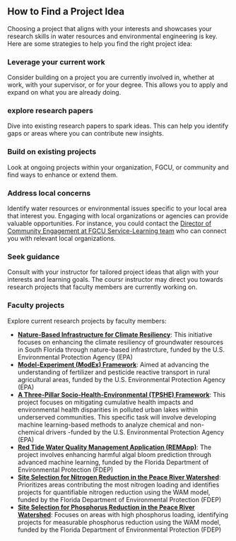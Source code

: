 ## How to Find a Project Idea
Choosing a project that aligns with your interests and showcases your research skills in water resources and environmental engineering is key. Here are some strategies to help you find the right project idea:

### Leverage your current work 
Consider building on a project you are currently involved in, whether at work, with your supervisor, or for your degree. This allows you to apply and expand on what you are already doing.

### explore research papers
Dive into existing research papers to spark ideas. This can help you identify gaps or areas where you can contribute new insights.

### Build on existing projects 
Look at ongoing projects within your organization, FGCU, or community and find ways to enhance or extend them.

### Address local concerns
Identify water resources or environmental issues specific to your local area that interest you. Engaging with local organizations or agencies can provide valuable opportunities. For instance, you could contact the [Director of Community Engagement at FGCU Service-Learning team](https://www.fgcu.edu/studentlife/servicelearning/aboutus#OurTeam) who can connect you with relevant local organizations.

### Seek guidance
Consult with your instructor for tailored project ideas that align with your interests and learning goals. The coursr instructor may direct you towards research projects that faculty members are currently working on.

### Faculty projects
Explore current research projects by faculty members:
- **[Nature-Based Infrastructure for Climate Resiliency](https://github.com/aselshall/rm/blob/main/M2/p1.md)**: This initiative focuses on enhancing the climate resiliency of groundwater resources in South Florida through nature-based infrastrcture, funded by the U.S. Environmental Protection Agency (EPA)
- **[Model-Experiment (ModEx) Framework](https://github.com/aselshall/rm/blob/main/M2/p2.md)**: Aimed at advancing the understanding of fertilizer and pesticide reactive transport in rural agricultural areas, funded by the U.S. Environmental Protection Agency (EPA)
- **[A Three-Pillar Socio-Health-Environmental (TPSHE) Framework](https://github.com/aselshall/rm/blob/main/M2/p3.md)**: This project focuses on mitigating cumulative health impacts and environmental health disparities in polluted urban lakes within underserved communities. This specific task will involve developing machine learning-based methods to analyze chemical and non-chemical drivers -funded by the U.S. Environmental Protection Agency (EPA)
- **[Red Tide Water Quality Management Application (REMApp)](https://github.com/aselshall/rm/blob/main/M2/p4.md)**: The project involves enhancing harmful algal bloom prediction through advanced machine learning, funded by the Florida Department of Environmental Protection (FDEP)
- **[Site Selection for Nitrogen Reduction in the Peace River Watershed](https://github.com/aselshall/rm/blob/main/M2/p5.md)**: Prioritizes areas contributing the most nitrogen loading and identifies projects for quantifiable nitrogen reduction using the WAM model, funded by the Florida Department of Environmental Protection (FDEP)
- **[Site Selection for Phosphorus Reduction in the Peace River Watershed](https://github.com/aselshall/rm/blob/main/M2/p6.md)**: Focuses on areas with high phosphorus loading, identifying projects for measurable phosphorus reduction using the WAM model, funded by the Florida Department of Environmental Protection (FDEP)  
